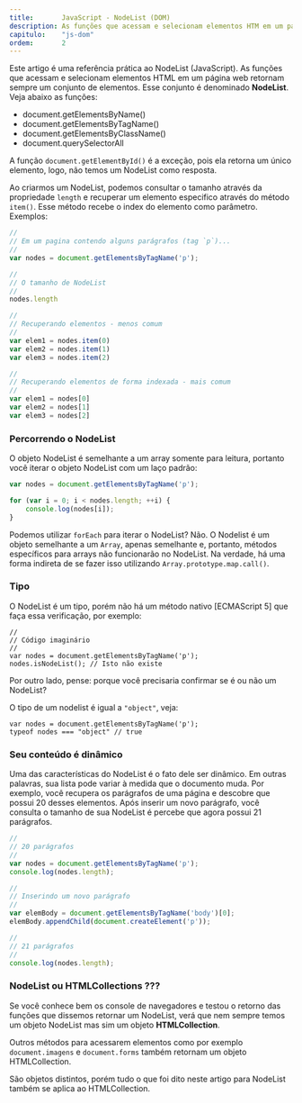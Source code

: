 ```yaml
---
title:       JavaScript - NodeList (DOM)
description: As funções que acessam e selecionam elementos HTM em um página web retornam sempre um conjunto de elementos. Esse conjunto é denominado NodeList.
capitulo:    "js-dom"
ordem:       2
---
```


Este artigo é uma referência prática ao NodeList (JavaScript). As funções que acessam e selecionam elementos HTML em um 
página web retornam sempre um conjunto  de elementos. Esse conjunto é denominado __NodeList__. Veja abaixo as funções:

- document.getElementsByName()
- document.getElementsByTagName()
- document.getElementsByClassName()
- document.querySelectorAll

A função `document.getElementById()` é a exceção, pois ela retorna um único elemento, logo, não temos um NodeList como 
resposta.

Ao criarmos um NodeList, podemos consultar o tamanho através da propriedade `length` e recuperar um elemento especifico
através do método `item()`. Esse método recebe o index do elemento como parâmetro. Exemplos:

```javascript
//
// Em um pagina contendo alguns parágrafos (tag `p`)...
//
var nodes = document.getElementsByTagName('p');

//
// O tamanho de NodeList
//
nodes.length

//
// Recuperando elementos - menos comum
//
var elem1 = nodes.item(0)
var elem2 = nodes.item(1)
var elem3 = nodes.item(2)

//
// Recuperando elementos de forma indexada - mais comum
//
var elem1 = nodes[0]
var elem2 = nodes[1]
var elem3 = nodes[2]
```


### Percorrendo o NodeList

O objeto NodeList é semelhante a um array somente para leitura, portanto você iterar o objeto NodeList com um laço padrão:

```javascript
var nodes = document.getElementsByTagName('p');

for (var i = 0; i < nodes.length; ++i) {
    console.log(nodes[i]);
}
```

Podemos utilizar `forEach` para iterar o NodeList? Não. O Nodelist é um objeto semelhante a um `Array`, apenas semelhante
e, portanto, métodos específicos para arrays não funcionarão no NodeList. Na verdade, há uma forma indireta de se fazer 
isso utilizando `Array.prototype.map.call()`.



### Tipo

O NodeList é um tipo, porém não há um método nativo [ECMAScript 5] que faça essa verificação, por exemplo:

    //
    // Código imaginário
    //
    var nodes = document.getElementsByTagName('p');
    nodes.isNodeList(); // Isto não existe

Por outro lado, pense: porque você precisaria confirmar se é ou não um NodeList?

O tipo de um nodelist é igual a `"object"`, veja:

    var nodes = document.getElementsByTagName('p');
    typeof nodes === "object" // true


### Seu conteúdo é dinâmico

Uma das características do NodeList é o fato dele ser dinâmico. Em outras palavras, sua lista pode variar à medida que o
documento muda. Por exemplo, você recupera os parágrafos de uma página e descobre que possui 20 desses elementos. Após
inserir um novo parágrafo, você consulta o tamanho de sua NodeList é percebe que agora possui 21 parágrafos.

```javascript
//
// 20 parágrafos
//
var nodes = document.getElementsByTagName('p');
console.log(nodes.length);

//
// Inserindo um novo parágrafo
//
var elemBody = document.getElementsByTagName('body')[0];
elemBody.appendChild(document.createElement('p'));

//
// 21 parágrafos
//
console.log(nodes.length);
```


### NodeList ou HTMLCollections ???

Se você conhece bem os console de navegadores e testou o retorno das funções que dissemos retornar um NodeList, verá
que nem sempre temos um objeto NodeList mas sim um objeto __HTMLCollection__.

Outros métodos para acessarem elementos como por exemplo `document.imagens` e `document.forms` também retornam um objeto
HTMLCollection.

São objetos distintos, porém tudo o que foi dito neste artigo para NodeList também se aplica ao HTMLCollection.



